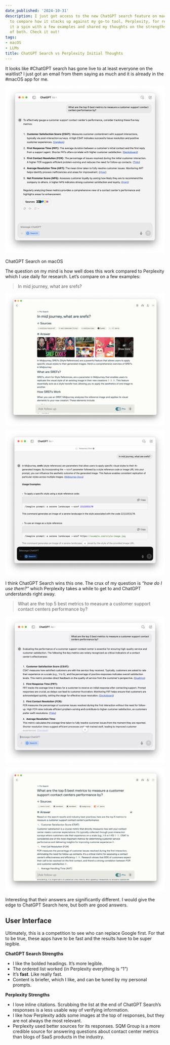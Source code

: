 ```yaml
---
date_published: '2024-10-31'
description: I just got access to the new ChatGPT search feature on macOS! Excited
  to compare how it stacks up against my go-to tool, Perplexity, for research. Gave
  it a spin with a few examples and shared my thoughts on the strengths and weaknesses
  of both. Check it out!
tags:
- macOS
- LLMs
title: ChatGPT Search vs Perplexity Initial Thoughts
---
```


It looks like #ChatGPT search has gone live to at least everyone on the waitlist? I just got an email from them saying as much and it is already in the #macOS app for me.

![](/static/media/4e4dabb7-fee9-471d-951c-68b31edae869.png)

<figcaption>ChatGPT Search on macOS</figcaption>

The question on my mind is how well does this work compared to Perplexity which I use daily for research. Let’s compare on a few examples:

> In mid journey, what are srefs?

![](/static/media/2c05568b-1c3f-4a26-a7b8-882537114271.png)

![](/static/media/5f4092d9-0da7-4d91-bcd1-8f3f301ee6b7.png)

I think ChatGPT Search wins this one. The crux of my question is *“how do I use them?”* which Perplexity takes a while to get to and ChatGPT understands right away.

> What are the top 5 best metrics to measure a customer support contact centers performance by?

![](/static/media/b4461644-47f0-4b75-9b86-da24ad1bb851.png)

![](/static/media/73a73833-87c1-4313-9771-c9909b8b9ae3.png)

Interesting that their answers are significantly different. I would give the edge to ChatGPT Search here, but both are good answers.

## User Interface
Ultimately, this is a competition to see who can replace Google first. For that to be true, these apps have to be fast and the results have to be super legible. 

**ChatGPT Search Strengths**
- I like the bolded headings. It’s more legible.
- The ordered list worked (in Perplexity everything is “1”)
- It’s **fast**. Like really fast.
- Content is briefer, which I like, and can be tuned by my personal prompts.

**Perplexity Strengths**
- I love inline citations. Scrubbing the list at the end of ChatGPT Search’s responses is a less usable way of verifying information.
- I like how Perplexity adds some images at the top of responses, but they are not always the most relevant.
- Perplexity used better sources for its responses. SQM Group is a more credible source for answering questions about contact center metrics than blogs of SaaS products in the industry.